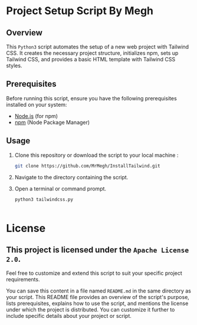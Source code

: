 # Project Setup Script By Megh

## Overview

This `Python3` script automates the setup of a new web project with Tailwind CSS. It creates the necessary project structure, initializes npm, sets up Tailwind CSS, and provides a basic HTML template with Tailwind CSS styles.

## Prerequisites

Before running this script, ensure you have the following prerequisites installed on your system:

- [Node.js](https://nodejs.org/) (for npm)
- [npm](https://www.npmjs.com/) (Node Package Manager)

## Usage

1. Clone this repository or download the script to your local machine :
   ```bash
   git clone https://github.com/MrMegh/InstallTailwind.git

2. Navigate to the directory containing the script.
   
3. Open a terminal or command prompt.
   ```python
   python3 tailwindcss.py



# License
## This project is licensed under the `Apache License 2.0`.

Feel free to customize and extend this script to suit your specific project requirements.

You can save this content in a file named `README.md` in the same directory as your script. This README file provides an overview of the script's purpose, lists prerequisites, explains how to use the script, and mentions the license under which the project is distributed. You can customize it further to include specific details about your project or script.
